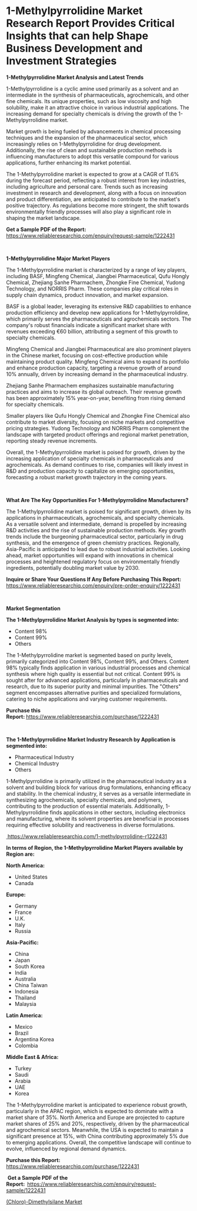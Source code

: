 <p><h1>1-Methylpyrrolidine Market Research Report Provides Critical Insights that can help Shape Business Development and Investment Strategies</h1></p><p><strong>1-Methylpyrrolidine Market Analysis and Latest Trends</strong></p>
<p><p>1-Methylpyrrolidine is a cyclic amine used primarily as a solvent and an intermediate in the synthesis of pharmaceuticals, agrochemicals, and other fine chemicals. Its unique properties, such as low viscosity and high solubility, make it an attractive choice in various industrial applications. The increasing demand for specialty chemicals is driving the growth of the 1-Methylpyrrolidine market.</p><p>Market growth is being fueled by advancements in chemical processing techniques and the expansion of the pharmaceutical sector, which increasingly relies on 1-Methylpyrrolidine for drug development. Additionally, the rise of clean and sustainable production methods is influencing manufacturers to adopt this versatile compound for various applications, further enhancing its market potential.</p><p>The 1-Methylpyrrolidine market is expected to grow at a CAGR of 11.6% during the forecast period, reflecting a robust interest from key industries, including agriculture and personal care. Trends such as increasing investment in research and development, along with a focus on innovation and product differentiation, are anticipated to contribute to the market's positive trajectory. As regulations become more stringent, the shift towards environmentally friendly processes will also play a significant role in shaping the market landscape.</p></p>
<p><strong>Get a Sample PDF of the Report:&nbsp;</strong> <a href="https://www.reliableresearchiq.com/enquiry/request-sample/1222431?utm_campaign=2325&utm_medium=2&utm_source=Github&utm_content=ia&utm_term=03042025&utm_id=1-methylpyrrolidine">https://www.reliableresearchiq.com/enquiry/request-sample/1222431</a></p>
<p>&nbsp;</p>
<p><strong>1-Methylpyrrolidine Major Market Players</strong></p>
<p><p>The 1-Methylpyrrolidine market is characterized by a range of key players, including BASF, Mingfeng Chemical, Jiangbei Pharmaceutical, Qufu Hongly Chemical, Zhejiang Sanhe Pharmachem, Zhongke Fine Chemical, Yudong Technology, and NORRIS Pharm. These companies play critical roles in supply chain dynamics, product innovation, and market expansion.</p><p>BASF is a global leader, leveraging its extensive R&D capabilities to enhance production efficiency and develop new applications for 1-Methylpyrrolidine, which primarily serves the pharmaceuticals and agrochemicals sectors. The company's robust financials indicate a significant market share with revenues exceeding €60 billion, attributing a segment of this growth to specialty chemicals.</p><p>Mingfeng Chemical and Jiangbei Pharmaceutical are also prominent players in the Chinese market, focusing on cost-effective production while maintaining product quality. Mingfeng Chemical aims to expand its portfolio and enhance production capacity, targeting a revenue growth of around 10% annually, driven by increasing demand in the pharmaceutical industry.</p><p>Zhejiang Sanhe Pharmachem emphasizes sustainable manufacturing practices and aims to increase its global outreach. Their revenue growth has been approximately 15% year-on-year, benefiting from rising demand for specialty chemicals.</p><p>Smaller players like Qufu Hongly Chemical and Zhongke Fine Chemical also contribute to market diversity, focusing on niche markets and competitive pricing strategies. Yudong Technology and NORRIS Pharm complement the landscape with targeted product offerings and regional market penetration, reporting steady revenue increments.</p><p>Overall, the 1-Methylpyrrolidine market is poised for growth, driven by the increasing application of specialty chemicals in pharmaceuticals and agrochemicals. As demand continues to rise, companies will likely invest in R&D and production capacity to capitalize on emerging opportunities, forecasting a robust market growth trajectory in the coming years.</p></p>
<p>&nbsp;</p>
<p><strong>What Are The Key Opportunities For 1-Methylpyrrolidine Manufacturers?</strong></p>
<p><p>The 1-Methylpyrrolidine market is poised for significant growth, driven by its applications in pharmaceuticals, agrochemicals, and specialty chemicals. As a versatile solvent and intermediate, demand is propelled by increasing R&D activities and the rise of sustainable production methods. Key growth trends include the burgeoning pharmaceutical sector, particularly in drug synthesis, and the emergence of green chemistry practices. Regionally, Asia-Pacific is anticipated to lead due to robust industrial activities. Looking ahead, market opportunities will expand with innovations in chemical processes and heightened regulatory focus on environmentally friendly ingredients, potentially doubling market value by 2030.</p></p>
<p><strong>Inquire or Share Your Questions If Any Before Purchasing This Report:</strong> <a href="https://www.reliableresearchiq.com/enquiry/pre-order-enquiry/1222431?utm_campaign=2325&utm_medium=2&utm_source=Github&utm_content=ia&utm_term=03042025&utm_id=1-methylpyrrolidine">https://www.reliableresearchiq.com/enquiry/pre-order-enquiry/1222431</a></p>
<p>&nbsp;</p>
<p><strong>Market Segmentation</strong></p>
<p><strong>The 1-Methylpyrrolidine Market Analysis by types is segmented into:</strong></p>
<p><ul><li>Content 98%</li><li>Content 99%</li><li>Others</li></ul></p>
<p><p>The 1-Methylpyrrolidine market is segmented based on purity levels, primarily categorized into Content 98%, Content 99%, and Others. Content 98% typically finds application in various industrial processes and chemical synthesis where high quality is essential but not critical. Content 99% is sought after for advanced applications, particularly in pharmaceuticals and research, due to its superior purity and minimal impurities. The "Others" segment encompasses alternative purities and specialized formulations, catering to niche applications and varying customer requirements.</p></p>
<p><strong>Purchase this Report:&nbsp;</strong><a href="https://www.reliableresearchiq.com/purchase/1222431?utm_campaign=2325&utm_medium=2&utm_source=Github&utm_content=ia&utm_term=03042025&utm_id=1-methylpyrrolidine">https://www.reliableresearchiq.com/purchase/1222431</a></p>
<p>&nbsp;</p>
<p><strong>The 1-Methylpyrrolidine Market Industry Research by Application is segmented into:</strong></p>
<p><ul><li>Pharmaceutical Industry</li><li>Chemical Industry</li><li>Others</li></ul></p>
<p><p>1-Methylpyrrolidine is primarily utilized in the pharmaceutical industry as a solvent and building block for various drug formulations, enhancing efficacy and stability. In the chemical industry, it serves as a versatile intermediate in synthesizing agrochemicals, specialty chemicals, and polymers, contributing to the production of essential materials. Additionally, 1-Methylpyrrolidine finds applications in other sectors, including electronics and manufacturing, where its solvent properties are beneficial in processes requiring effective solubility and reactiveness in diverse formulations.</p></p>
<p><a href="https://www.reliableresearchiq.com/1-methylpyrrolidine-r1222431?utm_campaign=2325&utm_medium=2&utm_source=Github&utm_content=ia&utm_term=03042025&utm_id=1-methylpyrrolidine">&nbsp;https://www.reliableresearchiq.com/1-methylpyrrolidine-r1222431</a></p>
<p><strong>In terms of Region, the 1-Methylpyrrolidine Market Players available by Region are:</strong></p>
<p>
    <p> <strong> North America: </strong>
        <ul>
            <li>United States</li>
            <li>Canada</li>
        </ul>
        </p> 
    <p> <strong> Europe: </strong>
        <ul>
            <li>Germany</li>
            <li>France</li>
            <li>U.K.</li>
            <li>Italy</li>
            <li>Russia</li>
        </ul>
        </p> 
    <p> <strong> Asia-Pacific: </strong>
        <ul>
            <li>China</li>
            <li>Japan</li>
            <li>South Korea</li>
            <li>India</li>
            <li>Australia</li>
            <li>China Taiwan</li>
            <li>Indonesia</li>
            <li>Thailand</li>
            <li>Malaysia</li>
        </ul>
        </p> 
    <p> <strong> Latin America: </strong>
        <ul>
            <li>Mexico</li>
            <li>Brazil</li>
            <li>Argentina Korea</li>
            <li>Colombia</li>
        </ul>
        </p> 
    <p> <strong> Middle East & Africa: </strong>
        <ul>
            <li>Turkey</li>
            <li>Saudi</li>
            <li>Arabia</li>
            <li>UAE</li>
            <li>Korea</li>
        </ul>
    </p>
    </p>
<p><p>The 1-Methylpyrrolidine market is anticipated to experience robust growth, particularly in the APAC region, which is expected to dominate with a market share of 35%. North America and Europe are projected to capture market shares of 25% and 20%, respectively, driven by the pharmaceutical and agrochemical sectors. Meanwhile, the USA is expected to maintain a significant presence at 15%, with China contributing approximately 5% due to emerging applications. Overall, the competitive landscape will continue to evolve, influenced by regional demand dynamics.</p></p>
<p><strong>Purchase this Report: </strong><a href="https://www.reliableresearchiq.com/purchase/1222431?utm_campaign=2325&utm_medium=2&utm_source=Github&utm_content=ia&utm_term=03042025&utm_id=1-methylpyrrolidine">https://www.reliableresearchiq.com/purchase/1222431</a></p>
<p>&nbsp;<strong>Get a Sample PDF of the Report:&nbsp;&nbsp;</strong><a href="https://www.reliableresearchiq.com/enquiry/request-sample/1222431?utm_campaign=2325&utm_medium=2&utm_source=Github&utm_content=ia&utm_term=03042025&utm_id=1-methylpyrrolidine">https://www.reliableresearchiq.com/enquiry/request-sample/1222431</a></p>
<p><strong></strong></p>
<p><p><a href="https://github.com/kathiestrine5ty/Market-Research-Report-List-2/blob/main/chloro-dimethylsilane-market.md?utm_campaign=2325&utm_medium=2&utm_source=Github&utm_content=ia&utm_term=03042025&utm_id=1-methylpyrrolidine">(Chloro)-Dimethylsilane Market</a></p></p>